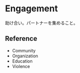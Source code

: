 # Engagement

助け合い。パートナーを集めること。

## Reference

-   Community
-   Organization
-   Education
-   Violence
